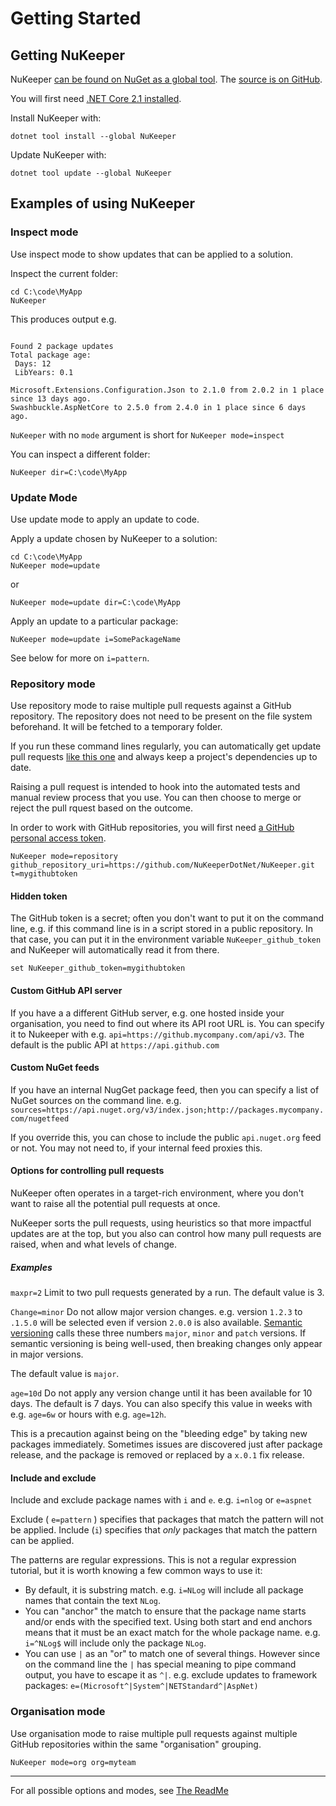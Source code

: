# Getting Started

## Getting NuKeeper

NuKeeper [can be found on NuGet as a global tool](https://www.nuget.org/packages/NuKeeper/). The [source is on GitHub](https://github.com/NuKeeperDotNet/NuKeeper).

You will first need [.NET Core 2.1 installed](https://www.microsoft.com/net).

Install NuKeeper with:

`dotnet tool install --global NuKeeper`

Update NuKeeper with:

`dotnet tool update --global NuKeeper`

## Examples of using NuKeeper

### Inspect mode

Use inspect mode to show updates that can be applied to a solution.

Inspect the current folder:

````
cd C:\code\MyApp
NuKeeper
````

This produces output e.g.

````

Found 2 package updates
Total package age:
 Days: 12
 LibYears: 0.1

Microsoft.Extensions.Configuration.Json to 2.1.0 from 2.0.2 in 1 place since 13 days ago.
Swashbuckle.AspNetCore to 2.5.0 from 2.4.0 in 1 place since 6 days ago.
````

`NuKeeper` with no `mode` argument is short for `NuKeeper mode=inspect`

You can inspect a different folder:

````
NuKeeper dir=C:\code\MyApp
````


### Update Mode

Use update mode to apply an update to code.

Apply a update chosen by NuKeeper to a solution:
````
cd C:\code\MyApp
NuKeeper mode=update
````
or


````
NuKeeper mode=update dir=C:\code\MyApp
````

Apply an update to a particular package:
````
NuKeeper mode=update i=SomePackageName
````

See below for more on `i=pattern`.


### Repository mode

Use repository mode to raise multiple pull requests against a GitHub repository. The repository does not need to be present on the file system beforehand. It will be fetched to a temporary folder.

If you run these command lines regularly, you can automatically get update pull requests [like this one](https://github.com/NuKeeperDotNet/NuKeeper/pull/280) and always keep a project's dependencies up to date.

Raising a pull request is intended to hook into the automated tests and manual review process that you use. You can then choose to merge or reject the pull rquest based on the outcome.

In order to work with GitHub repositories, you will first need [a GitHub personal access token](https://help.github.com/articles/creating-a-personal-access-token-for-the-command-line/).

````
NuKeeper mode=repository github_repository_uri=https://github.com/NuKeeperDotNet/NuKeeper.git t=mygithubtoken
````

#### Hidden token

The GitHub token is a secret; often you don't want to put it on the command line, e.g. if this command line is in a script stored in a public repository. In that case, you can put it in the environment variable `NuKeeper_github_token` and NuKeeper will automatically read it from there.

````
set NuKeeper_github_token=mygithubtoken
````

#### Custom GitHub API server

If you have a a different GitHub server, e.g. one hosted inside your organisation, you need to find out where its API root URL is. You can specify it to Nukeeper with e.g. `api=https://github.mycompany.com/api/v3`. The default is the public API at `https://api.github.com`

#### Custom NuGet feeds

If you have an internal NugGet package feed, then you can specify a list of NuGet sources on the command line. e.g. `sources=https://api.nuget.org/v3/index.json;http://packages.mycompany.com/nugetfeed`

If you override this, you can chose to include the public `api.nuget.org` feed or not. You may not need to, if your internal feed proxies this.

#### Options for controlling pull requests

NuKeeper often operates in a target-rich environment, where you don't want to raise all the potential pull requests at once.

NuKeeper sorts the pull requests, using heuristics so that more impactful updates are at the top, but you also can control how many pull requests are raised, when and what levels of change.

##### Examples

`maxpr=2` Limit to two pull requests generated by a run. The default value is 3.

`Change=minor` Do not allow major version changes. e.g. version `1.2.3` to `.1.5.0` will be selected even if version `2.0.0` is also available. [Semantic versioning](https://semver.org/ "Semantic Versioning documentation") calls these three numbers `major`, `minor` and `patch` versions. If semantic versioning is being well-used, then breaking changes only appear in major versions.

The default value is `major`.

`age=10d` Do not apply any version change until it has been available for 10 days. The default is 7 days. You can also specify this value in weeks with e.g. `age=6w` or hours with e.g. `age=12h`.

This is a precaution against being on the "bleeding edge" by taking new packages immediately. Sometimes issues are discovered just after package release, and the package is removed or replaced by a `x.0.1` fix release.

#### Include and exclude

Include and exclude package names with `i` and `e`.
e.g. `i=nlog` or `e=aspnet`

Exclude ( `e=pattern` ) specifies that packages that match the pattern will not be applied. Include (`i`) specifies that _only_ packages that match the pattern can be applied.

The patterns are regular expressions. This is not a regular expression tutorial, but it is worth knowing a few common ways to use it:

 * By default, it is substring match. e.g. `i=NLog` will include all package names that contain the text `NLog`.
 * You can "anchor" the match to ensure that the package name starts and/or ends with the specified text. Using both start and end anchors means that it must be an exact match for the whole package name. e.g. `i=^NLog$` will include only the package `NLog`.
 * You can use `|` as an "or" to match one of several things. However since on the command line the `|` has special meaning to pipe command output, you have to escape it as `^|`. e.g.  exclude updates to framework packages: `e=(Microsoft^|System^|NETStandard^|AspNet)`

### Organisation mode

Use organisation mode to raise multiple pull requests against multiple GitHub repositories within the same "organisation" grouping.

````
NuKeeper mode=org org=myteam
````

---

For all possible options and modes, see [The ReadMe](README.md)
